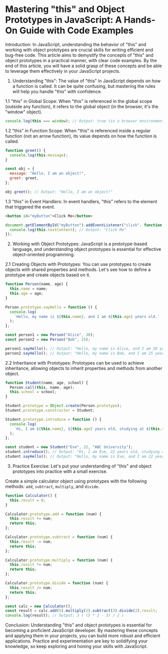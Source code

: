 # Mastering "this" and Object Prototypes in JavaScript: A Hands-On Guide with Code Examples

Introduction:
In JavaScript, understanding the behavior of "this" and working with object prototypes are crucial skills for writing efficient and bug-free code. This article aims to demystify the concepts of "this" and object prototypes in a practical manner, with clear code examples. By the end of this article, you will have a solid grasp of these concepts and be able to leverage them effectively in your JavaScript projects.

1. Understanding "this":
   The value of "this" in JavaScript depends on how a function is called. It can be quite confusing, but mastering the rules will help you handle "this" with confidence.

1.1 "this" in Global Scope:
When "this" is referenced in the global scope (outside any function), it refers to the global object (in the browser, it's the "window" object).

```javascript
console.log(this === window); // Output: true (in a browser environment)
```

1.2 "this" in Function Scope:
When "this" is referenced inside a regular function (not an arrow function), its value depends on how the function is called.

```javascript
function greet() {
  console.log(this.message);
}

const obj = {
  message: "Hello, I am an object!",
  greet: greet,
};

obj.greet(); // Output: "Hello, I am an object!"
```

1.3 "this" in Event Handlers:
In event handlers, "this" refers to the element that triggered the event.

```html
<button id="myButton">Click Me</button>
```

```javascript
document.getElementById("myButton").addEventListener("click", function () {
  console.log(this.textContent); // Output: "Click Me"
});
```

2. Working with Object Prototypes:
   JavaScript is a prototype-based language, and understanding object prototypes is essential for effective object-oriented programming.

2.1 Creating Objects with Prototypes:
You can use prototypes to create objects with shared properties and methods. Let's see how to define a prototype and create objects based on it.

```javascript
function Person(name, age) {
  this.name = name;
  this.age = age;
}

Person.prototype.sayHello = function () {
  console.log(
    `Hello, my name is ${this.name}, and I am ${this.age} years old.`
  );
};

const person1 = new Person("Alice", 30);
const person2 = new Person("Bob", 25);

person1.sayHello(); // Output: "Hello, my name is Alice, and I am 30 years old."
person2.sayHello(); // Output: "Hello, my name is Bob, and I am 25 years old."
```

2.2 Inheritance with Prototypes:
Prototypes can be used to achieve inheritance, allowing objects to inherit properties and methods from another object.

```javascript
function Student(name, age, school) {
  Person.call(this, name, age);
  this.school = school;
}

Student.prototype = Object.create(Person.prototype);
Student.prototype.constructor = Student;

Student.prototype.introduce = function () {
  console.log(
    `Hi, I am ${this.name}, ${this.age} years old, studying at ${this.school}.`
  );
};

const student = new Student("Eve", 22, "ABC University");
student.introduce(); // Output: "Hi, I am Eve, 22 years old, studying at ABC University."
student.sayHello(); // Output: "Hello, my name is Eve, and I am 22 years old."
```

3. Practice Exercise:
   Let's put your understanding of "this" and object prototypes into practice with a small exercise.

Create a simple calculator object using prototypes with the following methods: `add`, `subtract`, `multiply`, and `divide`.

```javascript
function Calculator() {
  this.result = 0;
}

Calculator.prototype.add = function (num) {
  this.result += num;
  return this;
};

Calculator.prototype.subtract = function (num) {
  this.result -= num;
  return this;
};

Calculator.prototype.multiply = function (num) {
  this.result *= num;
  return this;
};

Calculator.prototype.divide = function (num) {
  this.result /= num;
  return this;
};

const calc = new Calculator();
const result = calc.add(5).multiply(2).subtract(3).divide(2).result;
console.log(result); // Output: 3 ( (5 * 2 - 3) / 2 )
```

Conclusion:
Understanding "this" and object prototypes is essential for becoming a proficient JavaScript developer. By mastering these concepts and applying them in your projects, you can build more robust and efficient applications. Practice and experimentation are key to solidifying your knowledge, so keep exploring and honing your skills with JavaScript.
